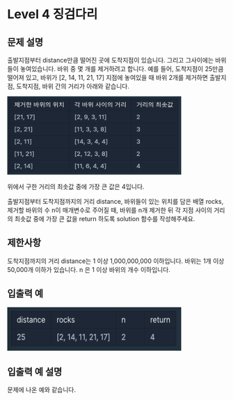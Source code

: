 # Level 4 징검다리

## 문제 설명

출발지점부터 distance만큼 떨어진 곳에 도착지점이 있습니다. 그리고 그사이에는 바위들이 놓여있습니다. 바위 중 몇 개를 제거하려고 합니다.
예를 들어, 도착지점이 25만큼 떨어져 있고, 바위가 [2, 14, 11, 21, 17] 지점에 놓여있을 때 바위 2개를 제거하면 출발지점, 도착지점, 바위 간의 거리가 아래와 같습니다.

<img src="./1.png" width="400" height="180" title="1" alt="1"></img>

위에서 구한 거리의 최솟값 중에 가장 큰 값은 4입니다.

출발지점부터 도착지점까지의 거리 distance, 바위들이 있는 위치를 담은 배열 rocks, 제거할 바위의 수 n이 매개변수로 주어질 때, 바위를 n개 제거한 뒤 각 지점 사이의 거리의 최솟값 중에 가장 큰 값을 return 하도록 solution 함수를 작성해주세요.

## 제한사항

도착지점까지의 거리 distance는 1 이상 1,000,000,000 이하입니다.
바위는 1개 이상 50,000개 이하가 있습니다.
n 은 1 이상 바위의 개수 이하입니다.

## 입출력 예

<img src="./2.png" width="400" height="100" title="1" alt="1"></img>

## 입출력 예 설명

문제에 나온 예와 같습니다.
